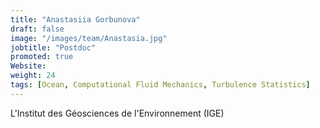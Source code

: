 ```yaml
---
title: "Anastasiia Gorbunova"
draft: false
image: "/images/team/Anastasia.jpg"
jobtitle: "Postdoc"
promoted: true
Website:
weight: 24
tags: [Ocean, Computational Fluid Mechanics, Turbulence Statistics]
---
```



L'Institut des Géosciences de l'Environnement (IGE)
